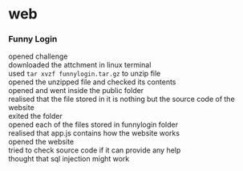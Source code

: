 # web

### Funny Login

opened challenge  
downloaded the attchment in linux terminal   
used `tar xvzf funnylogin.tar.gz` to unzip file  
opened the unzipped file and checked its contents  
opened and went inside the public folder  
realised that the file stored in it is nothing but the source code of the website   
exited the folder   
opened each of the files stored in funnylogin folder  
realised that app.js contains how the website works  
opened the website  
tried to check source code if it can provide any help  
thought that sql injection might work  
